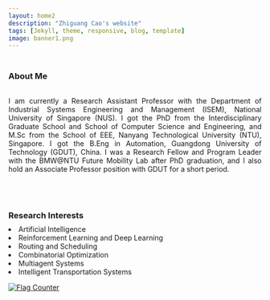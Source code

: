 ```yaml
---
layout: home2
description: "Zhiguang Cao's website"
tags: [Jekyll, theme, responsive, blog, template]
image: banner1.png
---
```

<h3 style="margin-bottom:0px;padding-top:20px;">About Me</h3> <br>

<p align="justify">I am currently a Research Assistant Professor with the Department of Industrial Systems Engineering and Management (ISEM), National University of Singapore (NUS).  I got the PhD from the Interdisciplinary Graduate School and School of Computer Science and Engineering,  and M.Sc from the School of EEE, Nanyang Technological University (NTU), Singapore. I got the B.Eng in Automation, Guangdong University of Technology (GDUT), China. I was a Research Fellow and Program Leader with the BMW@NTU Future Mobility Lab after PhD graduation, and I also hold an Associate Professor position with GDUT for a short period.</p>

<br />


<h3 style="margin-bottom:-8px;padding-top:20px;">Research Interests</h3> <br>
<li>	    
Artificial Intelligence
</li>

<li>	    
Reinforcement Learning and Deep Learning
</li>

<li>	    
Routing and Scheduling
</li>

<li>	    
Combinatorial Optimization
</li>

<li>	    
Multiagent Systems
</li>

<li>	    
Intelligent Transportation Systems
</li>


<a href="https://info.flagcounter.com/MtD5"><img src="https://s11.flagcounter.com/count2/MtD5/bg_FFFFFF/txt_000000/border_CCCCCC/columns_2/maxflags_10/viewers_0/labels_0/pageviews_0/flags_0/percent_0/" alt="Flag Counter" border="0"></a>

